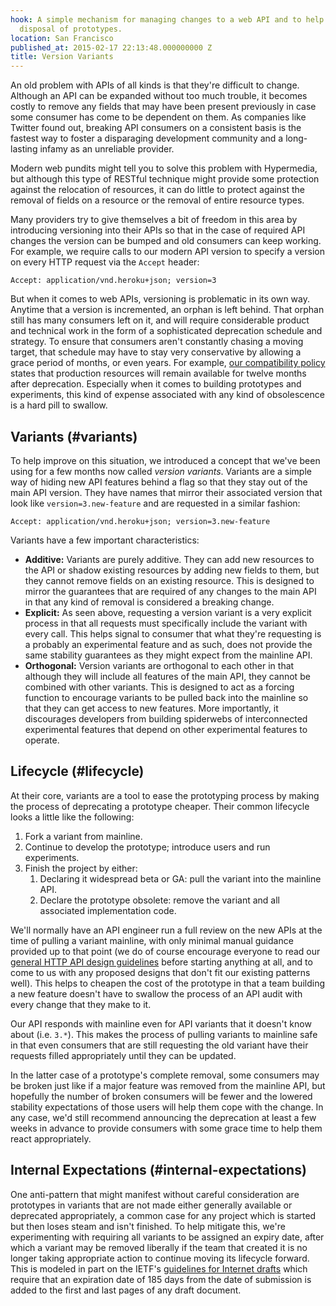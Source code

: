 ```yaml
---
hook: A simple mechanism for managing changes to a web API and to help cheapen the
  disposal of prototypes.
location: San Francisco
published_at: 2015-02-17 22:13:48.000000000 Z
title: Version Variants
---
```


An old problem with APIs of all kinds is that they're difficult to change. Although an API can be expanded without too much trouble, it becomes costly to remove any fields that may have been present previously in case some consumer has come to be dependent on them. As companies like Twitter found out, breaking API consumers on a consistent basis is the fastest way to foster a disparaging development community and a long-lasting infamy as an unreliable provider.

Modern web pundits might tell you to solve this problem with Hypermedia, but although this type of RESTful technique might provide some protection against the relocation of resources, it can do little to protect against the removal of fields on a resource or the removal of entire resource types.

Many providers try to give themselves a bit of freedom in this area by introducing versioning into their APIs so that in the case of required API changes the version can be bumped and old consumers can keep working. For example, we require calls to our modern API version to specify a version on every HTTP request via the `Accept` header:

    Accept: application/vnd.heroku+json; version=3

But when it comes to web APIs, versioning is problematic in its own way. Anytime that a version is incremented, an orphan is left behind. That orphan still has many consumers left on it, and will require considerable product and technical work in the form of a sophisticated deprecation schedule and strategy. To ensure that consumers aren't constantly chasing a moving target, that schedule may have to stay very conservative by allowing a grace period of months, or even years. For example, [our compatibility policy](https://devcenter.heroku.com/articles/api-compatibility-policy#production) states that production resources will remain available for twelve months after deprecation. Especially when it comes to building prototypes and experiments, this kind of expense associated with any kind of obsolescence is a hard pill to swallow.

## Variants (#variants)

To help improve on this situation, we introduced a concept that we've been using for a few months now called _version variants_. Variants are a simple way of hiding new API features behind a flag so that they stay out of the main API version. They have names that mirror their associated version that look like `version=3.new-feature` and are requested in a similar fashion:

    Accept: application/vnd.heroku+json; version=3.new-feature

Variants have a few important characteristics:

* **Additive:** Variants are purely additive. They can add new resources to the API or shadow existing resources by adding new fields to them, but they cannot remove fields on an existing resource. This is designed to mirror the guarantees that are required of any changes to the main API in that any kind of removal is considered a breaking change.
* **Explicit:** As seen above, requesting a version variant is a very explicit process in that all requests must specifically include the variant with every call. This helps signal to consumer that what they're requesting is a probably an experimental feature and as such, does not provide the same stability guarantees as they might expect from the mainline API.
* **Orthogonal:** Version variants are orthogonal to each other in that although they will include all features of the main API, they cannot be combined with other variants. This is designed to act as a forcing function to encourage variants to be pulled back into the mainline so that they can get access to new features. More importantly, it discourages developers from building spiderwebs of interconnected experimental features that depend on other experimental features to operate.

## Lifecycle (#lifecycle)

At their core, variants are a tool to ease the prototyping process by making the process of deprecating a prototype cheaper. Their common lifecycle looks a little like the following:

1. Fork a variant from mainline.
2. Continue to develop the prototype; introduce users and run experiments.
3. Finish the project by either:
    1. Declaring it widespread beta or GA: pull the variant into the mainline API.
    2. Declare the prototype obsolete: remove the variant and all associated implementation code.

We'll normally have an API engineer run a full review on the new APIs at the time of pulling a variant mainline, with only minimal manual guidance provided up to that point (we do of course encourage everyone to read our [general HTTP API design guidelines](https://github.com/interagent/http-api-design) before starting anything at all, and to come to us with any proposed designs that don't fit our existing patterns well). This helps to cheapen the cost of the prototype in that a team building a new feature doesn't have to swallow the process of an API audit with every change that they make to it.

Our API responds with mainline even for API variants that it doesn't know about (i.e. `3.*`). This makes the process of pulling variants to mainline safe in that even consumers that are still requesting the old variant have their requests filled appropriately until they can be updated.

In the latter case of a prototype's complete removal, some consumers may be broken just like if a major feature was removed from the mainline API, but hopefully the number of broken consumers will be fewer and the lowered stability expectations of those users will help them cope with the change. In any case, we'd still recommend announcing the deprecation at least a few weeks in advance to provide consumers with some grace time to help them react appropriately.

## Internal Expectations (#internal-expectations)

One anti-pattern that might manifest without careful consideration are prototypes in variants that are not made either generally available or deprecated appropriately, a common case for any project which is started but then loses steam and isn't finished. To help mitigate this, we're experimenting with requiring all variants to be assigned an expiry date, after which a variant may be removed liberally if the team that created it is no longer taking appropriate action to continue moving its lifecycle forward. This is modeled in part on the IETF's [guidelines for Internet drafts](http://www.ietf.org/ietf-ftp/1id-guidelines.txt) which require that an expiration date of 185 days from the date of submission is added to the first and last pages of any draft document.
